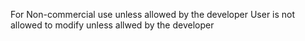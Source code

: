 For Non-commercial use unless allowed by the developer 
User is not allowed to modify unless allwed by the developer